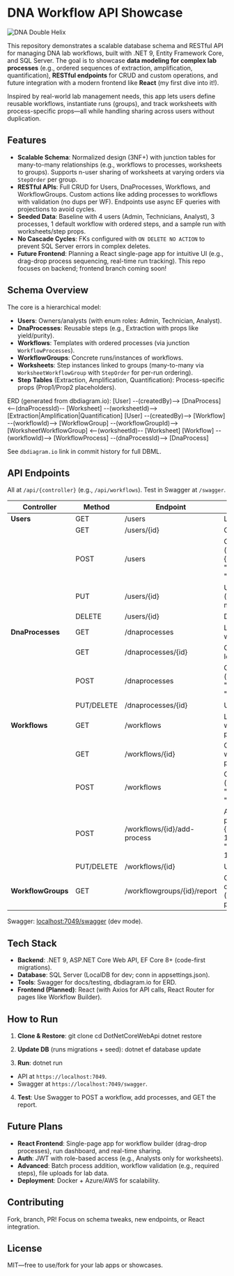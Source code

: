 # DNA Workflow API Showcase

![DNA Double Helix](https://images.unsplash.com/photo-1550751827-4bd374c3f58b?w=800&h=200&fit=crop&crop=center)

This repository demonstrates a scalable database schema and RESTful API for managing DNA lab workflows, built with .NET 9, Entity Framework Core, and SQL Server. The goal is to showcase **data modeling for complex lab processes** (e.g., ordered sequences of extraction, amplification, quantification), **RESTful endpoints** for CRUD and custom operations, and future integration with a modern frontend like **React** (my first dive into it!).

Inspired by real-world lab management needs, this app lets users define reusable workflows, instantiate runs (groups), and track worksheets with process-specific props—all while handling sharing across users without duplication.

## Features
- **Scalable Schema**: Normalized design (3NF+) with junction tables for many-to-many relationships (e.g., workflows to processes, worksheets to groups). Supports n-user sharing of worksheets at varying orders via `StepOrder` per group.
- **RESTful APIs**: Full CRUD for Users, DnaProcesses, Workflows, and WorkflowGroups. Custom actions like adding processes to workflows with validation (no dups per WF). Endpoints use async EF queries with projections to avoid cycles.
- **Seeded Data**: Baseline with 4 users (Admin, Technicians, Analyst), 3 processes, 1 default workflow with ordered steps, and a sample run with worksheets/step props.
- **No Cascade Cycles**: FKs configured with `ON DELETE NO ACTION` to prevent SQL Server errors in complex deletes.
- **Future Frontend**: Planning a React single-page app for intuitive UI (e.g., drag-drop process sequencing, real-time run tracking). This repo focuses on backend; frontend branch coming soon!

## Schema Overview
The core is a hierarchical model:
- **Users**: Owners/analysts (with enum roles: Admin, Technician, Analyst).
- **DnaProcesses**: Reusable steps (e.g., Extraction with props like yield/purity).
- **Workflows**: Templates with ordered processes (via junction `WorkflowProcesses`).
- **WorkflowGroups**: Concrete runs/instances of workflows.
- **Worksheets**: Step instances linked to groups (many-to-many via `WorksheetWorkflowGroup` with `StepOrder` for per-run ordering).
- **Step Tables** (Extraction, Amplification, Quantification): Process-specific props (Prop1/Prop2 placeholders).

ERD (generated from dbdiagram.io):
[User] --(createdBy)--> [DnaProcess] <--(dnaProcessId)-- [Worksheet] --(worksheetId)--> [Extraction|Amplification|Quantification]
[User] --(createdBy)--> [Workflow] --(workflowId)--> [WorkflowGroup] --(workflowGroupId)--> [WorksheetWorkflowGroup] <--(worksheetId)-- [Worksheet]
[Workflow] --(workflowId)--> [WorkflowProcess] --(dnaProcessId)--> [DnaProcess]


See `dbdiagram.io` link in commit history for full DBML.

## API Endpoints
All at `/api/{controller}` (e.g., `/api/workflows`). Test in Swagger at `/swagger`.

| Controller | Method | Endpoint | Description |
|------------|--------|----------|-------------|
| **Users** | GET | /users | List all users. |
| | GET | /users/{id} | Get user by Id. |
| | POST | /users | Create user (e.g., {"userName": "newtech", "userType": 1}). |
| | PUT | /users/{id} | Update user (body Id must match path). |
| | DELETE | /users/{id} | Delete user. |
| **DnaProcesses** | GET | /dnaprocesses | List processes with creators. |
| | GET | /dnaprocesses/{id} | Get process by Id. |
| | POST | /dnaprocesses | Create process (e.g., {"name": "Sequencing", "createdBy": 1}). |
| | PUT/DELETE | /dnaprocesses/{id} | Update/delete. |
| **Workflows** | GET | /workflows | List workflows with ordered processes. |
| | GET | /workflows/{id} | Get workflow with ordered processes. |
| | POST | /workflows | Create workflow (e.g., {"name": "Test WF", "createdBy": 1}). |
| | POST | /workflows/{id}/add-process | Add single process (e.g., {"dnaProcessId": 1, "processOrder": 1}). |
| | PUT/DELETE | /workflows/{id} | Update/delete. |
| **WorkflowGroups** | GET | /workflowgroups/{id}/report | Ordered report of run (worksheets + processes). |

Swagger: [localhost:7049/swagger](https://localhost:7049/swagger) (dev mode).

## Tech Stack
- **Backend**: .NET 9, ASP.NET Core Web API, EF Core 8+ (code-first migrations).
- **Database**: SQL Server (LocalDB for dev; conn in appsettings.json).
- **Tools**: Swagger for docs/testing, dbdiagram.io for ERD.
- **Frontend (Planned)**: React (with Axios for API calls, React Router for pages like Workflow Builder).

## How to Run
1. **Clone & Restore**:
git clone <your-repo>
cd DotNetCoreWebApi
dotnet restore

2. **Update DB** (runs migrations + seed):
dotnet ef database update

4. **Run**:
dotnet run
- API at `https://localhost:7049`.
- Swagger at `https://localhost:7049/swagger`.

4. **Test**: Use Swagger to POST a workflow, add processes, and GET the report.

## Future Plans
- **React Frontend**: Single-page app for workflow builder (drag-drop processes), run dashboard, and real-time sharing.
- **Auth**: JWT with role-based access (e.g., Analysts only for worksheets).
- **Advanced**: Batch process addition, workflow validation (e.g., required steps), file uploads for lab data.
- **Deployment**: Docker + Azure/AWS for scalability.

## Contributing
Fork, branch, PR! Focus on schema tweaks, new endpoints, or React integration.

## License
MIT—free to use/fork for your lab apps or showcases.
